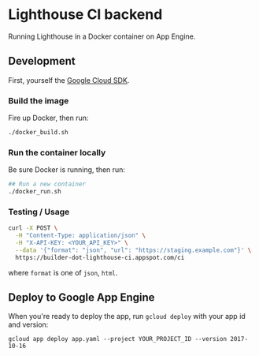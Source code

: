 # Lighthouse CI backend

Running Lighthouse in a Docker container on App Engine.

## Development

First, yourself the [Google Cloud SDK](https://cloud.google.com/sdk/).

### Build the image

Fire up Docker, then run:

```bash
./docker_build.sh
```

### Run the container locally

Be sure Docker is running, then run:

```bash
## Run a new container
./docker_run.sh
```

### Testing / Usage

```bash
curl -X POST \
  -H "Content-Type: application/json" \
  -H "X-API-KEY: <YOUR_API_KEY>" \
  --data '{"format": "json", "url": "https://staging.example.com"}' \
  https://builder-dot-lighthouse-ci.appspot.com/ci
```

where `format` is one of `json`, `html`.

## Deploy to Google App Engine

When you're ready to deploy the app, run  `gcloud deploy` with your app id and version:

```
gcloud app deploy app.yaml --project YOUR_PROJECT_ID --version 2017-10-16
```
